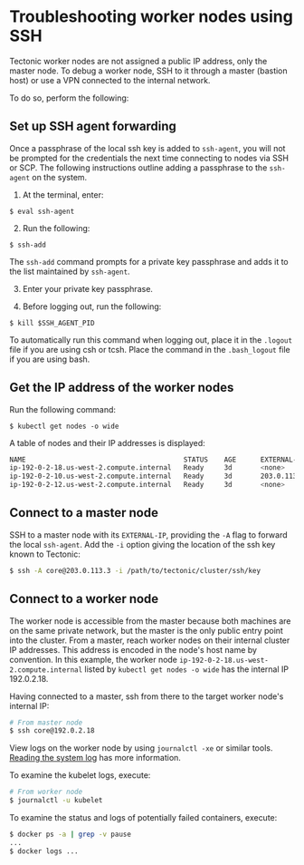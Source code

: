 # Troubleshooting worker nodes using SSH

Tectonic worker nodes are not assigned a public IP address, only the master node. To debug a worker node, SSH to it through a master (bastion host) or use a VPN connected to the internal network.

To do so, perform the following:

## Set up SSH agent forwarding

Once a passphrase of the local ssh key is added to `ssh-agent`, you will not be prompted for the credentials the next time connecting to nodes via SSH or SCP. The following instructions outline adding a passphrase to the `ssh-agent` on the system.

  1. At the terminal, enter:

  `$ eval ssh-agent`

  2. Run the following:

  `$ ssh-add`

  The `ssh-add` command prompts for a private key passphrase and adds it to the list maintained by `ssh-agent`.

  3. Enter your private key passphrase.

  4. Before logging out, run the following:

  `$ kill $SSH_AGENT_PID`

  To automatically run this command when logging out, place it in the `.logout` file if you are using csh or tcsh. Place the command in the `.bash_logout` file if you are using bash.

## Get the IP address of the worker nodes

Run the following command:

`$ kubectl get nodes -o wide`

A table of nodes and their IP addresses is displayed:

```bash
NAME                                       STATUS    AGE      EXTERNAL-IP
ip-192-0-2-18.us-west-2.compute.internal   Ready     3d       <none>
ip-192-0-2-10.us-west-2.compute.internal   Ready     3d       203.0.113.3
ip-192-0-2-12.us-west-2.compute.internal   Ready     3d       <none>
```

## Connect to a master node

SSH to a master node with its `EXTERNAL-IP`, providing the `-A` flag to forward the local `ssh-agent`. Add the `-i` option giving the location of the ssh key known to Tectonic:

```bash
$ ssh -A core@203.0.113.3 -i /path/to/tectonic/cluster/ssh/key
```

## Connect to a worker node

The worker node is accessible from the master because both machines are on the same private network, but the master is the only public entry point into the cluster. From a master, reach worker nodes on their internal cluster IP addresses. This address is encoded in the node's host name by convention. In this example, the worker node `ip-192-0-2-18.us-west-2.compute.internal` listed by `kubectl get nodes -o wide` has the internal IP 192.0.2.18.

Having connected to a master, ssh from there to the target worker node's internal IP:

```bash
# From master node
$ ssh core@192.0.2.18
```

View logs on the worker node by using `journalctl -xe` or similar tools. [Reading the system log][journalctl] has more information.

To examine the kubelet logs, execute:
```sh
# From worker node
$ journalctl -u kubelet
```

To examine the status and logs of potentially failed containers, execute:
```sh
$ docker ps -a | grep -v pause 
...
$ docker logs ...
```

[journalctl]: https://github.com/coreos/docs/blob/master/os/reading-the-system-log.md
